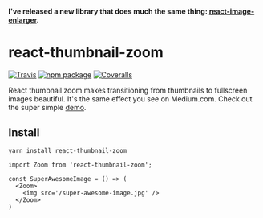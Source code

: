 #### I've released a new library that does much the same thing: [react-image-enlarger](https://github.com/bmcmahen/react-image-enlarger).

# react-thumbnail-zoom

[![Travis][build-badge]][build]
[![npm package][npm-badge]][npm]
[![Coveralls][coveralls-badge]][coveralls]

React thumbnail zoom makes transitioning from thumbnails to fullscreen images beautiful. It's the same effect you see on Medium.com. Check out the super simple [demo](http://jagged-dinner.surge.sh/).

## Install
```
yarn install react-thumbnail-zoom
```

[build-badge]: https://img.shields.io/travis/user/repo/master.png?style=flat-square
[build]: https://travis-ci.org/user/repo

[npm-badge]: https://img.shields.io/npm/v/npm-package.png?style=flat-square
[npm]: https://www.npmjs.org/package/npm-package

[coveralls-badge]: https://img.shields.io/coveralls/user/repo/master.png?style=flat-square
[coveralls]: https://coveralls.io/github/user/repo

```
import Zoom from 'react-thumbnail-zoom';

const SuperAwesomeImage = () => (
  <Zoom>
    <img src='/super-awesome-image.jpg' />
  </Zoom>
)
```
